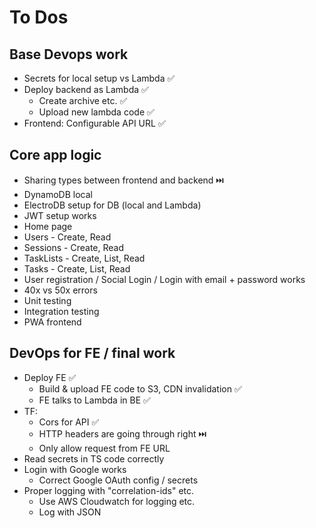 # To Dos

## Base Devops work

- Secrets for local setup vs Lambda ✅
- Deploy backend as Lambda ✅
  - Create archive etc. ✅
  - Upload new lambda code ✅
- Frontend: Configurable API URL ✅

## Core app logic

- Sharing types between frontend and backend ⏭️
- DynamoDB local
- ElectroDB setup for DB (local and Lambda)
- JWT setup works
- Home page
- Users - Create, Read
- Sessions - Create, Read
- TaskLists - Create, List, Read
- Tasks - Create, List, Read
- User registration / Social Login / Login with email + password works
- 40x vs 50x errors
- Unit testing
- Integration testing
- PWA frontend

## DevOps for FE / final work

- Deploy FE ✅
  - Build & upload FE code to S3, CDN invalidation ✅
  - FE talks to Lambda in BE ✅
- TF:
  - Cors for API ✅
  - HTTP headers are going through right ⏭️
  - Only allow request from FE URL
- Read secrets in TS code correctly
- Login with Google works
  - Correct Google OAuth config / secrets
- Proper logging with "correlation-ids" etc.
  - Use AWS Cloudwatch for logging etc.
  - Log with JSON
